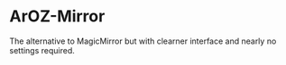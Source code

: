 # ArOZ-Mirror
The alternative to MagicMirror but with clearner interface and nearly no settings required.
